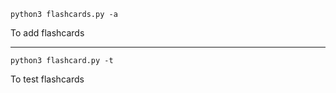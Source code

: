```
python3 flashcards.py -a
```

To add flashcards

---

```
python3 flashcard.py -t
```

To test flashcards
